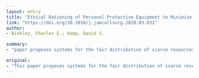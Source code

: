```yaml
---
layout: entry
title: "Ethical Rationing of Personal Protective Equipment to Minimize Moral Residue During the COVID-19 Pandemic"
link: "https://doi.org/10.1016/j.jamcollsurg.2020.03.031"
author:
- Binkley, Charles E.; Kemp, David S.

summary:
- "paper proposes systems for the fair distribution of scarce resources to healthcare providers. It builds on classic ethical structures and adapts them to the equitable distribution of personal protective equipment to clinicians at risk of contracting COVID-19. The paper also defines systems of allocation that are generally considered unethical and are to be avoided. Unless the supply of PPE is quickly replenished, hospitals and healthcare systems will face the difficult task of rationing PPE to at risk clinicians."

original:
- "This paper proposes systems for the fair distribution of scarce resources to healthcare providers. It builds on classic ethical structures and adapts them to the equitable distribution of personal protective equipment (PPE) to clinicians at risk of contracting COVID-19. The paper also defines systems of allocation that are generally considered unethical and are to be avoided. We emphasize that policies must be transparent, collaborative, applied equally, and have a system of accountability. It is recognized that unless the supply of PPE is quickly replenished, or viable alternatives to traditional equipment are devised in the coming days to weeks, hospitals and healthcare systems will face the difficult task of rationing PPE to at risk clinicians. This paper suggests an ethical framework for that process."
---
```


